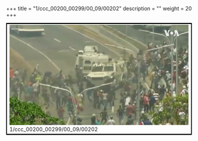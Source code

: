 +++
title = "1/ccc_00200_00299/00_09/00202"
description = ""
weight = 20
+++

<table style="border:2px solid black;max-width:800px;max-height:800px;" 
><tr><td>
<img class="center-fit-jpg"
src="/jpg_/aaa_20190430_NxaOmWaI8sI_00201.jpg">
1/ccc_00200_00299/00_09/00202
</img></td></tr></table>
